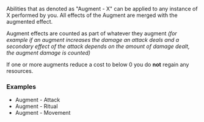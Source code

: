 Abilities that as denoted as "Augment - X" can be applied to any instance of X performed by you. All effects of the Augment are merged with the augmented effect.

Augment effects are counted as part of whatever they augment *(for example if an augment increases the damage an attack deals and a secondary effect of the attack depends on the amount of damage dealt, the augment damage is counted)*

If one or more augments reduce a cost to below 0 you do **not** regain any resources.

### Examples
- Augment - Attack
- Augment - Ritual
- Augment - Movement
